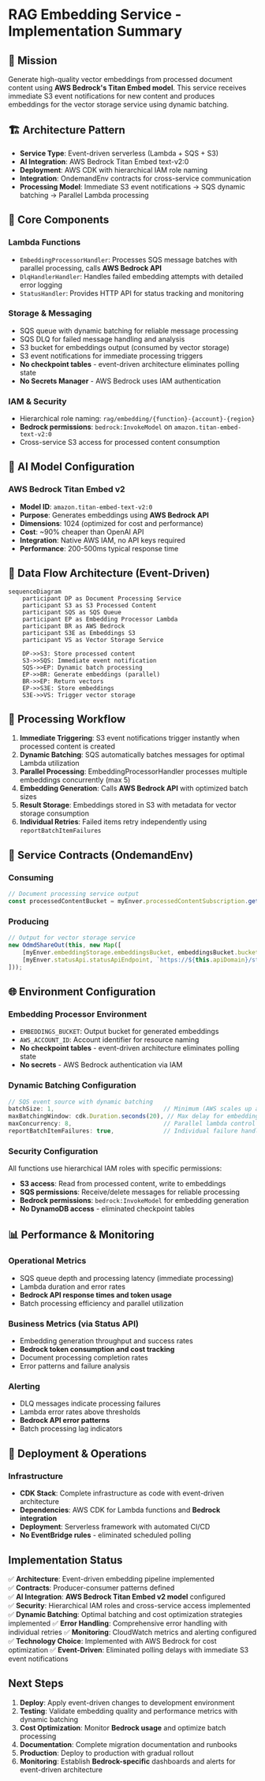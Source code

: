 # RAG Embedding Service - Implementation Summary

## 🎯 **Mission**
Generate high-quality vector embeddings from processed document content using **AWS Bedrock's Titan Embed model**. This service receives immediate S3 event notifications for new content and produces embeddings for the vector storage service using dynamic batching.

## 🏗️ **Architecture Pattern**
- **Service Type**: Event-driven serverless (Lambda + SQS + S3)  
- **AI Integration**: AWS Bedrock Titan Embed text-v2:0
- **Deployment**: AWS CDK with hierarchical IAM role naming
- **Integration**: OndemandEnv contracts for cross-service communication
- **Processing Model**: Immediate S3 event notifications → SQS dynamic batching → Parallel Lambda processing

## 🔧 **Core Components**

### Lambda Functions
- `EmbeddingProcessorHandler`: Processes SQS message batches with parallel processing, calls **AWS Bedrock API**
- `DlqHandlerHandler`: Handles failed embedding attempts with detailed error logging
- `StatusHandler`: Provides HTTP API for status tracking and monitoring

### Storage & Messaging
- SQS queue with dynamic batching for reliable message processing
- SQS DLQ for failed message handling and analysis
- S3 bucket for embeddings output (consumed by vector storage)
- S3 event notifications for immediate processing triggers
- **No checkpoint tables** - event-driven architecture eliminates polling state
- **No Secrets Manager** - AWS Bedrock uses IAM authentication

### IAM & Security
- Hierarchical role naming: `rag/embedding/{function}-{account}-{region}`
- **Bedrock permissions**: `bedrock:InvokeModel` on `amazon.titan-embed-text-v2:0`
- Cross-service S3 access for processed content consumption

## 🤖 **AI Model Configuration**

### AWS Bedrock Titan Embed v2
- **Model ID**: `amazon.titan-embed-text-v2:0`
- **Purpose**: Generates embeddings using **AWS Bedrock API**
- **Dimensions**: 1024 (optimized for cost and performance)
- **Cost**: ~90% cheaper than OpenAI API
- **Integration**: Native AWS IAM, no API keys required
- **Performance**: 200-500ms typical response time

## 📡 **Data Flow Architecture (Event-Driven)**

```mermaid
sequenceDiagram
    participant DP as Document Processing Service
    participant S3 as S3 Processed Content
    participant SQS as SQS Queue
    participant EP as Embedding Processor Lambda
    participant BR as AWS Bedrock
    participant S3E as Embeddings S3
    participant VS as Vector Storage Service

    DP->>S3: Store processed content
    S3->>SQS: Immediate event notification
    SQS->>EP: Dynamic batch processing
    EP->>BR: Generate embeddings (parallel)
    BR->>EP: Return vectors
    EP->>S3E: Store embeddings
    S3E->>VS: Trigger vector storage
```

## 🔄 **Processing Workflow**

1. **Immediate Triggering**: S3 event notifications trigger instantly when processed content is created
2. **Dynamic Batching**: SQS automatically batches messages for optimal Lambda utilization  
3. **Parallel Processing**: EmbeddingProcessorHandler processes multiple embeddings concurrently (max 5)
4. **Embedding Generation**: Calls **AWS Bedrock API** with optimized batch sizes
5. **Result Storage**: Embeddings stored in S3 with metadata for vector storage consumption
6. **Individual Retries**: Failed items retry independently using `reportBatchItemFailures`

## 🎯 **Service Contracts (OndemandEnv)**

### Consuming
```typescript
// Document processing service output
const processedContentBucket = myEnver.processedContentSubscription.getSharedValue(this);
```

### Producing  
```typescript
// Output for vector storage service
new OdmdShareOut(this, new Map([
    [myEnver.embeddingStorage.embeddingsBucket, embeddingsBucket.bucketName],
    [myEnver.statusApi.statusApiEndpoint, `https://${this.apiDomain}/status`],
]));
```

## 🌐 **Environment Configuration**

### Embedding Processor Environment  
- `EMBEDDINGS_BUCKET`: Output bucket for generated embeddings
- `AWS_ACCOUNT_ID`: Account identifier for resource naming
- **No checkpoint tables** - event-driven architecture eliminates polling state
- **No secrets** - AWS Bedrock authentication via IAM

### **Dynamic Batching Configuration**
```typescript
// SQS event source with dynamic batching
batchSize: 1,                               // Minimum (AWS scales up automatically)
maxBatchingWindow: cdk.Duration.seconds(20), // Max delay for embedding generation
maxConcurrency: 8,                          // Parallel lambda control
reportBatchItemFailures: true,              // Individual failure handling
```

### **Security Configuration**
All functions use hierarchical IAM roles with specific permissions:
- **S3 access**: Read from processed content, write to embeddings
- **SQS permissions**: Receive/delete messages for reliable processing
- **Bedrock permissions**: `bedrock:InvokeModel` for embedding generation
- **No DynamoDB access** - eliminated checkpoint tables

## 📊 **Performance & Monitoring**

### Operational Metrics
- SQS queue depth and processing latency (immediate processing)
- Lambda duration and error rates  
- **Bedrock API response times and token usage**
- Batch processing efficiency and parallel utilization

### Business Metrics (via Status API)
- Embedding generation throughput and success rates
- **Bedrock token consumption and cost tracking**
- Document processing completion rates
- Error patterns and failure analysis

### Alerting
- DLQ messages indicate processing failures
- Lambda error rates above thresholds
- **Bedrock API error patterns**
- Batch processing lag indicators

## 🚀 **Deployment & Operations**

### Infrastructure  
- **CDK Stack**: Complete infrastructure as code with event-driven architecture
- **Dependencies**: AWS CDK for Lambda functions and **Bedrock integration**
- **Deployment**: Serverless framework with automated CI/CD
- **No EventBridge rules** - eliminated scheduled polling

## Implementation Status

✅ **Architecture**: Event-driven embedding pipeline implemented  
✅ **Contracts**: Producer-consumer patterns defined  
✅ **AI Integration**: **AWS Bedrock Titan Embed v2 model** configured  
✅ **Security**: Hierarchical IAM roles and cross-service access implemented
✅ **Dynamic Batching**: Optimal batching and cost optimization strategies implemented
✅ **Error Handling**: Comprehensive error handling with individual retries
✅ **Monitoring**: CloudWatch metrics and alerting configured  
✅ **Technology Choice**: Implemented with AWS Bedrock for cost optimization
✅ **Event-Driven**: Eliminated polling delays with immediate S3 event notifications

## Next Steps

1. **Deploy**: Apply event-driven changes to development environment
2. **Testing**: Validate embedding quality and performance metrics with dynamic batching
3. **Cost Optimization**: Monitor **Bedrock usage** and optimize batch processing
4. **Documentation**: Complete migration documentation and runbooks
5. **Production**: Deploy to production with gradual rollout
6. **Monitoring**: Establish **Bedrock-specific** dashboards and alerts for event-driven architecture
